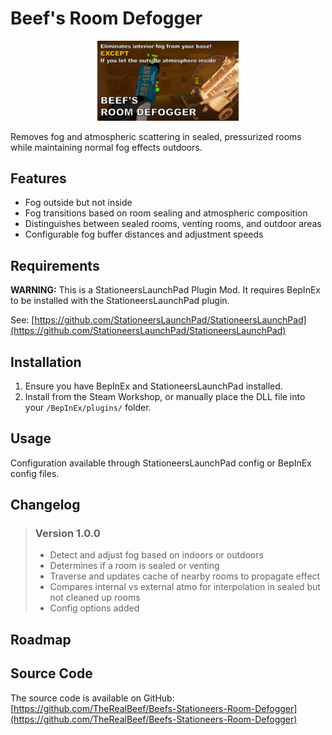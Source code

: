 # Beef's Room Defogger

<p align="center" width="100%">
<img alt="Room Defogger Logo" src="./About/thumb.png" width="45%" />
</p>

Removes fog and atmospheric scattering in sealed, pressurized rooms while maintaining normal fog effects outdoors.

## Features

- Fog outside but not inside
- Fog transitions based on room sealing and atmospheric composition
- Distinguishes between sealed rooms, venting rooms, and outdoor areas
- Configurable fog buffer distances and adjustment speeds

## Requirements

**WARNING:** This is a StationeersLaunchPad Plugin Mod. It requires BepInEx to be installed with the StationeersLaunchPad plugin.

See: [https://github.com/StationeersLaunchPad/StationeersLaunchPad](https://github.com/StationeersLaunchPad/StationeersLaunchPad)

## Installation

1. Ensure you have BepInEx and StationeersLaunchPad installed.
2. Install from the Steam Workshop, or manually place the DLL file into your `/BepInEx/plugins/` folder.

## Usage

Configuration available through StationeersLaunchPad config or BepInEx config files.

## Changelog

>### Version 1.0.0
>- Detect and adjust fog based on indoors or outdoors
>- Determines if a room is sealed or venting
>- Traverse and updates cache of nearby rooms to propagate effect
>- Compares internal vs external atmo for interpolation in sealed but not cleaned up rooms
>- Config options added

## Roadmap

## Source Code

The source code is available on GitHub:
[https://github.com/TheRealBeef/Beefs-Stationeers-Room-Defogger](https://github.com/TheRealBeef/Beefs-Stationeers-Room-Defogger)